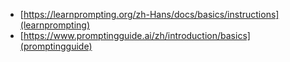 - [https://learnprompting.org/zh-Hans/docs/basics/instructions](learnprompting)
- [https://www.promptingguide.ai/zh/introduction/basics](promptingguide)
